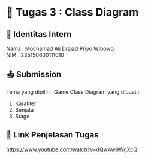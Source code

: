 # 📁 Tugas 3 : Class Diagram

## 👤 Identitas Intern
Nama : Mochamad Ali Drajad Priyo Wibowo          
NIM  : 235150600111010

## 📤 Submission

Tema yang dipilih : Game
Class Diagram yang dibuat : 
1. Karakter
2. Senjata
3. Stage

## 🔗 Link Penjelasan Tugas

https://www.youtube.com/watch?v=dQw4w9WgXcQ

